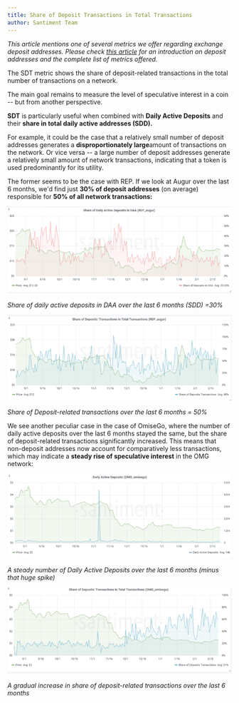 ```yaml
---
title: Share of Deposit Transactions in Total Transactions
author: Santiment Team
---
```


*This article mentions one of several metrics we offer regarding
exchange deposit addresses. Please check* [*this
article*](/sangraphs/metrics/deposit-addresses)
*for an introduction on deposit addresses and the complete list of
metrics offered.*



The SDT metric shows the share of deposit-related transactions in the
total number of transactions on a network.

The main goal remains to measure the level of speculative interest in a
coin -- but from another perspective.

**SDT** is particularly useful when combined with **Daily Active
Deposits** and their **share in total daily active addresses (SDD).**

For example, it could be the case that a relatively small number of
deposit addresses generates a **disproportionately large**amount of
transactions on the network. Or vice versa -- a large number of deposit
addresses generate a relatively small amount of network transactions,
indicating that a token is used predominantly for its utility.

The former seems to be the case with REP. If we look at Augur over the
last 6 months, we'd find just **30% of deposit addresses** (on average)
responsible for **50% of all network transactions:**

[![](SAD-augur-768x298.png)](https://santiment.net/wp-content/uploads/2019/02/SAD-augur.png)

*Share of daily active deposits in DAA over the last 6 months (SDD)
=30%*

[![](sdt-768x292.png)](https://santiment.net/wp-content/uploads/2019/02/sdt.png)

*Share of Deposit-related transactions over the last 6 months = 50%*

We see another peculiar case in the case of OmiseGo, where the number of
daily active deposits over the last 6 months stayed the same, but the
share of deposit-related transactions significantly increased. This
means that non-deposit addresses now account for comparatively less
transactions, which may indicate a **steady rise of speculative
interest** in the OMG network:

[![](dad-omg-768x290.png)](https://santiment.net/wp-content/uploads/2019/02/dad-omg.png)

*A steady number of Daily Active Deposits over the last 6 months (minus
that huge spike)*

[![](sdt-omg-768x295.png)](https://santiment.net/wp-content/uploads/2019/02/sdt-omg.png)

*A gradual increase in share of deposit-related transactions over the
last 6 months*
